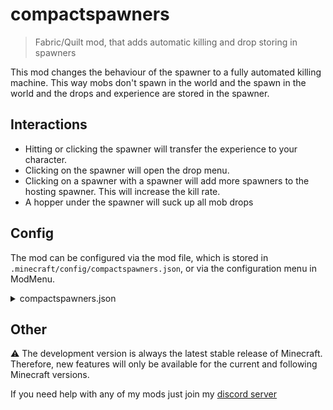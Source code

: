 # compactspawners

> Fabric/Quilt mod, that adds automatic killing and drop storing in spawners

This mod changes the behaviour of the spawner to a fully automated killing machine. This way mobs don't spawn in the
world and the
spawn in the world and the drops and experience are stored in the spawner.

## Interactions

- Hitting or clicking the spawner will transfer the experience to your character.
- Clicking on the spawner will open the drop menu.
- Clicking on a spawner with a spawner will add more spawners to the hosting spawner. This will increase the kill rate.
- A hopper under the spawner will suck up all mob drops

## Config

The mod can be configured via the mod file, which is stored in `.minecraft/config/compactspawners.json`, or via the 
configuration menu in ModMenu.
<details>
<summary>compactspawners.json</summary>

```json
{
  "maxMergedSpawners": -1, // defines the number of spawners that can be merged into one
  "maxStoredExp": -1, // the maximum amount of experience stored in a hosting spawner
  "silkBreakSpawners": true,  // decides whether you can break a spawner with silk touch
  "requiredPlayerDistance": 32,  // the minimum player distance for the spawner to work
  "mobsPerSpawner": 4  // defines how many mobs should spawn per spawner per period
}
```

</details>

## Other

⚠️ The development version is always the latest stable release of Minecraft.
Therefore, new features will only be available for the current and following Minecraft versions.

If you need help with any of my mods just join my [discord server](https://nyon.dev/discord)
